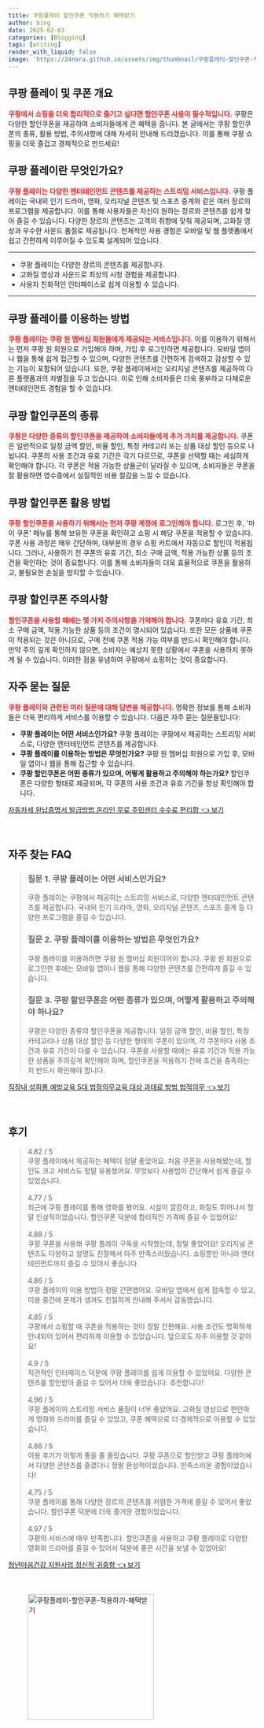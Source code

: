 ```yaml
---
title: 쿠팡플레이 할인쿠폰 적용하기 혜택받기
author: bing
date: 2025-02-03
categories: [Blogging]
tags: [writing]
render_with_liquid: false
image: 'https://24nara.github.io/assets/img/thumbnail/쿠팡플레이-할인쿠폰-적용하기-혜택받기.webp'
---
```



<h2 id='쿠팡_플레이 및 쿠폰 개요'>쿠팡 플레이 및 쿠폰 개요</h2>

<p><b><span style="color: #ee2323;">쿠팡에서 쇼핑을 더욱 합리적으로 즐기고 싶다면 할인쿠폰 사용이 필수적입니다.</span></b> 쿠팡은 다양한 할인쿠폰을 제공하여 소비자들에게 큰 혜택을 줍니다. 본 글에서는 쿠팡 할인쿠폰의 종류, 활용 방법, 주의사항에 대해 자세히 안내해 드리겠습니다. 이를 통해 쿠팡 쇼핑을 더욱 즐겁고 경제적으로 만드세요!</p>

<h2 id='쿠팡_플레이란 무엇인가요?'>쿠팡 플레이란 무엇인가요?</h2>

<p><b><span style="color: #ee2323;">쿠팡 플레이는 다양한 엔터테인먼트 콘텐츠를 제공하는 스트리밍 서비스입니다.</span></b> 쿠팡 플레이는 국내외 인기 드라마, 영화, 오리지널 콘텐츠 및 스포츠 중계와 같은 여러 장르의 프로그램을 제공합니다. 이를 통해 사용자들은 자신이 원하는 장르와 콘텐츠를 쉽게 찾아 즐길 수 있습니다. 다양한 장르의 콘텐츠는 고객의 취향에 맞춰 제공되며, 고화질 영상과 우수한 사운드 품질로 제공됩니다. 전체적인 사용 경험은 모바일 및 웹 플랫폼에서 쉽고 간편하게 이루어질 수 있도록 설계되어 있습니다.</p>

<hr />

<ul>
    <li>쿠팡 플레이는 다양한 장르의 콘텐츠를 제공합니다.</li>
    <li>고화질 영상과 사운드로 최상의 시청 경험을 제공합니다.</li>
    <li>사용자 친화적인 인터페이스로 쉽게 이용할 수 있습니다.</li>
</ul>

<hr />

<h2 id='쿠팡_플레이를 이용하는 방법'>쿠팡 플레이를 이용하는 방법</h2>

<p><b><span style="color: #ee2323;">쿠팡 플레이는 쿠팡 원 멤버십 회원들에게 제공되는 서비스입니다.</span></b> 이를 이용하기 위해서는 먼저 쿠팡 원 회원으로 가입해야 하며, 가입 후 로그인하면 제공합니다. 모바일 앱이나 웹을 통해 쉽게 접근할 수 있으며, 다양한 콘텐츠를 간편하게 검색하고 감상할 수 있는 기능이 포함되어 있습니다. 또한, 쿠팡 플레이에서는 오리지널 콘텐츠를 제공하여 다른 플랫폼과의 차별점을 두고 있습니다. 이로 인해 소비자들은 더욱 풍부하고 다채로운 엔터테인먼트 경험을 할 수 있습니다.</p>

<h2 id='쿠팡_할인쿠폰의 종류'>쿠팡 할인쿠폰의 종류</h2>

<p><b><span style="color: #ee2323;">쿠팡은 다양한 종류의 할인쿠폰을 제공하여 소비자들에게 추가 가치를 제공합니다.</span></b> 쿠폰은 일반적으로 일정 금액 할인, 비율 할인, 특정 카테고리 또는 상품 대상 할인 등으로 나뉩니다. 쿠폰의 사용 조건과 유효 기간은 각기 다르므로, 쿠폰을 선택할 때는 세심하게 확인해야 합니다. 각 쿠폰은 적용 가능한 상품군이 달라질 수 있으며, 소비자들은 쿠폰을 잘 활용하면 영수증에서 실질적인 비용 절감을 느낄 수 있습니다.</p>

<h2 id='쿠팡_할인쿠폰 활용 방법'>쿠팡 할인쿠폰 활용 방법</h2>

<p><b><span style="color: #ee2323;">쿠팡 할인쿠폰을 사용하기 위해서는 먼저 쿠팡 계정에 로그인해야 합니다.</span></b> 로그인 후, '마이 쿠폰' 메뉴를 통해 보유한 쿠폰을 확인하고 쇼핑 시 해당 쿠폰을 적용할 수 있습니다. 쿠폰 사용 과정은 매우 간단하며, 대부분의 경우 쇼핑 카트에서 자동으로 할인이 적용됩니다. 그러나, 사용하기 전 쿠폰의 유효 기간, 최소 구매 금액, 적용 가능한 상품 등의 조건을 확인하는 것이 중요합니다. 이를 통해 소비자들이 더욱 효율적으로 쿠폰을 활용하고, 불필요한 손실을 방지할 수 있습니다.</p>

<h2 id='쿠팡_할인쿠폰 주의사항'>쿠팡 할인쿠폰 주의사항</h2>

<p><b><span style="color: #ee2323;">할인쿠폰을 사용할 때에는 몇 가지 주의사항을 기억해야 합니다.</span></b> 쿠폰마다 유효 기간, 최소 구매 금액, 적용 가능한 상품 등의 조건이 명시되어 있습니다. 또한 모든 상품에 쿠폰이 적용되는 것은 아니므로, 구매 전에 쿠폰 적용 가능 여부를 반드시 확인해야 합니다. 만약 주의 깊게 확인하지 않으면, 소비자는 예상치 못한 상황에서 쿠폰을 사용하지 못하게 될 수 있습니다. 이러한 점을 유념하여 쿠팡에서 쇼핑하는 것이 중요합니다.</p>

<h2 id='자주 묻는 질문'>자주 묻는 질문</h2>

<p><b><span style="color: #ee2323;">쿠팡 플레이와 관련된 여러 질문에 대해 답변을 제공합니다.</span></b> 명확한 정보를 통해 소비자들은 더욱 편리하게 서비스를 이용할 수 있습니다. 다음은 자주 묻는 질문들입니다:</p>

<ul>
    <li><b>쿠팡 플레이는 어떤 서비스인가요?</b> 쿠팡 플레이는 쿠팡에서 제공하는 스트리밍 서비스로, 다양한 엔터테인먼트 콘텐츠를 제공합니다.</li>
    <li><b>쿠팡 플레이를 이용하는 방법은 무엇인가요?</b> 쿠팡 원 멤버십 회원으로 가입 후, 모바일 앱이나 웹을 통해 접근할 수 있습니다.</li>
    <li><b>쿠팡 할인쿠폰은 어떤 종류가 있으며, 어떻게 활용하고 주의해야 하는가요?</b> 할인쿠폰은 다양한 형태로 제공되며, 각 쿠폰의 사용 조건과 유효 기간을 항상 확인해야 합니다.</li>
</ul>


<p><a class="click-button" title="자동차세 완납증명서 발급방법 온라인 무료 주민센터 수수료 편리함" href="https://24nara.github.io/posts/%EC%9E%90%EB%8F%99%EC%B0%A8%EC%84%B8-%EC%99%84%EB%82%A9%EC%A6%9D%EB%AA%85%EC%84%9C-%EB%B0%9C%EA%B8%89%EB%B0%A9%EB%B2%95-%EC%98%A8%EB%9D%BC%EC%9D%B8-%EB%AC%B4%EB%A3%8C-%EC%A3%BC%EB%AF%BC%EC%84%BC%ED%84%B0-%EC%88%98%EC%88%98%EB%A3%8C-%ED%8E%B8%EB%A6%AC%ED%95%A8/" rel="dofollow">자동차세 완납증명서 발급방법 온라인 무료 주민센터 수수료 편리함 👈 보기</a></p><br>
<h2 id='자주_찾는_FAQ'>자주 찾는 FAQ</h2>
<div itemscope="" itemtype="https://schema.org/FAQPage"> 
<blockquote> 
<div itemscope="" itemprop="mainEntity" itemtype="https://schema.org/Question"> 
<h3 itemprop="name">질문 1. 쿠팡 플레이는 어떤 서비스인가요?</h3> 
<div itemscope="" itemprop="acceptedAnswer" itemtype="https://schema.org/Answer"> 
<span itemprop="text"> 
<p>쿠팡 플레이는 쿠팡에서 제공하는 스트리밍 서비스로, 다양한 엔터테인먼트 콘텐츠를 제공합니다. 국내외 인기 드라마, 영화, 오리지널 콘텐츠, 스포츠 중계 등 다양한 프로그램을 즐길 수 있습니다.</p> 
</span> 
</div> 
</div> 

<div itemscope="" itemprop="mainEntity" itemtype="https://schema.org/Question"> 
<h3 itemprop="name">질문 2. 쿠팡 플레이를 이용하는 방법은 무엇인가요?</h3> 
<div itemscope="" itemprop="acceptedAnswer" itemtype="https://schema.org/Answer"> 
<span itemprop="text"> 
<p>쿠팡 플레이를 이용하려면 쿠팡 원 멤버십 회원이어야 합니다. 쿠팡 원 회원으로 로그인한 후에는 모바일 앱이나 웹을 통해 다양한 콘텐츠를 간편하게 즐길 수 있습니다.</p> 
</span> 
</div> 
</div> 

<div itemscope="" itemprop="mainEntity" itemtype="https://schema.org/Question"> 
<h3 itemprop="name">질문 3. 쿠팡 할인쿠폰은 어떤 종류가 있으며, 어떻게 활용하고 주의해야 하나요?</h3> 
<div itemscope="" itemprop="acceptedAnswer" itemtype="https://schema.org/Answer"> 
<span itemprop="text"> 
<p>쿠팡은 다양한 종류의 할인쿠폰을 제공합니다. 일정 금액 할인, 비율 할인, 특정 카테고리나 상품 대상 할인 등 다양한 형태의 쿠폰이 있으며, 각 쿠폰마다 사용 조건과 유효 기간이 다를 수 있습니다. 쿠폰을 사용할 때에는 유효 기간과 적용 가능한 상품을 주의깊게 확인해야 하며, 할인쿠폰을 적용하기 전에 조건을 충족하는지 반드시 확인해야 합니다.</p> 
</span> 
</div> 
</div> 
</blockquote> 
</div>
<p><a class="click-button" title="직장내 성희롱 예방교육 5대 법정의무교육 대상 과태료 방법 법적의무" href="https://24nara.github.io/posts/%EC%A7%81%EC%9E%A5%EB%82%B4-%EC%84%B1%ED%9D%AC%EB%A1%B1-%EC%98%88%EB%B0%A9%EA%B5%90%EC%9C%A1-5%EB%8C%80-%EB%B2%95%EC%A0%95%EC%9D%98%EB%AC%B4%EA%B5%90%EC%9C%A1-%EB%8C%80%EC%83%81-%EA%B3%BC%ED%83%9C%EB%A3%8C-%EB%B0%A9%EB%B2%95-%EB%B2%95%EC%A0%81%EC%9D%98%EB%AC%B4/" rel="dofollow">직장내 성희롱 예방교육 5대 법정의무교육 대상 과태료 방법 법적의무 👈 보기</a></p><br>
<h2 id='후기'>후기</h2>
<div itemscope itemtype="https://schema.org/Product">
  <blockquote>
  <div itemprop="review" itemscope itemtype="https://schema.org/Review">
      <div itemprop="reviewRating" itemscope itemtype="https://schema.org/Rating"> <span itemprop="ratingValue">4.82</span> / <span itemprop="bestRating">5</span> </div>
      <span itemprop="reviewBody">쿠팡 플레이에서 제공하는 혜택이 정말 좋았어요. 처음 쿠폰을 사용해봤는데, 할인도 크고 서비스도 정말 유용했어요. 무엇보다 사용법이 간단해서 쉽게 즐길 수 있었습니다.</span>
  </div>
  <br>
  <div itemprop="review" itemscope itemtype="https://schema.org/Review">
      <div itemprop="reviewRating" itemscope itemtype="https://schema.org/Rating"> <span itemprop="ratingValue">4.77</span> / <span itemprop="bestRating">5</span> </div>
      <span itemprop="reviewBody">최근에 쿠팡 플레이를 통해 영화를 봤어요. 시설이 깔끔하고, 화질도 뛰어나서 정말 인상적이었습니다. 할인쿠폰 덕분에 합리적인 가격에 즐길 수 있었어요!</span>
  </div>
  <br>
  <div itemprop="review" itemscope itemtype="https://schema.org/Review">
      <div itemprop="reviewRating" itemscope itemtype="https://schema.org/Rating"> <span itemprop="ratingValue">4.88</span> / <span itemprop="bestRating">5</span> </div>
      <span itemprop="reviewBody">쿠팡 쿠폰을 사용해 쿠팡 플레이 구독을 시작했는데, 정말 좋았어요! 오리지널 콘텐츠도 다양하고 설명도 친절해서 아주 만족스러웠습니다. 쇼핑뿐만 아니라 엔터테인먼트까지 즐길 수 있어서 좋습니다.</span>
  </div>
  <br>
  <div itemprop="review" itemscope itemtype="https://schema.org/Review">
      <div itemprop="reviewRating" itemscope itemtype="https://schema.org/Rating"> <span itemprop="ratingValue">4.86</span> / <span itemprop="bestRating">5</span> </div>
      <span itemprop="reviewBody">쿠팡 플레이의 이용 방법이 정말 간편했어요. 모바일 앱에서 쉽게 접속할 수 있고, 이용 중간에 문제가 생겨도 친절하게 안내해 주셔서 감동했습니다.</span>
  </div>
  <br>
  <div itemprop="review" itemscope itemtype="https://schema.org/Review">
      <div itemprop="reviewRating" itemscope itemtype="https://schema.org/Rating"> <span itemprop="ratingValue">4.85</span> / <span itemprop="bestRating">5</span> </div>
      <span itemprop="reviewBody">쿠팡에서 쇼핑할 때 쿠폰을 적용하는 것이 정말 간편해요. 사용 조건도 명확하게 안내되어 있어서 편리하게 이용할 수 있었습니다. 앞으로도 자주 이용할 것 같아요!</span>
  </div>
  <br>
  <div itemprop="review" itemscope itemtype="https://schema.org/Review">
      <div itemprop="reviewRating" itemscope itemtype="https://schema.org/Rating"> <span itemprop="ratingValue">4.9</span> / <span itemprop="bestRating">5</span> </div>
      <span itemprop="reviewBody">직관적인 인터페이스 덕분에 쿠팡 플레이를 쉽게 이용할 수 있었어요. 다양한 콘텐츠를 할인받아 즐길 수 있어서 더욱 좋았습니다. 추천합니다!</span>
  </div>
  <br>
  <div itemprop="review" itemscope itemtype="https://schema.org/Review">
      <div itemprop="reviewRating" itemscope itemtype="https://schema.org/Rating"> <span itemprop="ratingValue">4.96</span> / <span itemprop="bestRating">5</span> </div>
      <span itemprop="reviewBody">쿠팡 플레이의 스트리밍 서비스 품질이 너무 좋았어요. 고화질 영상으로 편안하게 영화와 드라마를 즐길 수 있었고, 쿠폰 혜택으로 더 경제적으로 이용할 수 있었습니다.</span>
  </div>
  <br>
  <div itemprop="review" itemscope itemtype="https://schema.org/Review">
      <div itemprop="reviewRating" itemscope itemtype="https://schema.org/Rating"> <span itemprop="ratingValue">4.86</span> / <span itemprop="bestRating">5</span> </div>
      <span itemprop="reviewBody">이용 후기가 이렇게 좋을 줄 몰랐습니다. 쿠팡 쿠폰으로 할인받고 쿠팡 플레이에서 다양한 콘텐츠를 즐겼더니 정말 환상적이었습니다. 만족스러운 경험이었습니다!</span>
  </div>
  <br>
  <div itemprop="review" itemscope itemtype="https://schema.org/Review">
      <div itemprop="reviewRating" itemscope itemtype="https://schema.org/Rating"> <span itemprop="ratingValue">4.75</span> / <span itemprop="bestRating">5</span> </div>
      <span itemprop="reviewBody">쿠팡 플레이를 통해 다양한 장르의 콘텐츠를 저렴한 가격에 즐길 수 있어서 좋았습니다. 할인쿠폰 덕분에 더욱 즐거운 경험이었습니다.</span>
  </div>
  <br>
  <div itemprop="review" itemscope itemtype="https://schema.org/Review">
      <div itemprop="reviewRating" itemscope itemtype="https://schema.org/Rating"> <span itemprop="ratingValue">4.97</span> / <span itemprop="bestRating">5</span> </div>
      <span itemprop="reviewBody">쿠팡의 서비스에 매우 만족합니다. 할인쿠폰을 사용하고 쿠팡 플레이로 다양한 영화와 드라마를 즐길 수 있어서 덕분에 좋은 시간을 보낼 수 있었어요!</span>
  </div>
  </blockquote>
</div>
<p><a class="click-button" title="청년마음건강 지원사업 정신적 귀중함" href="https://24nara.github.io/posts/%EC%B2%AD%EB%85%84%EB%A7%88%EC%9D%8C%EA%B1%B4%EA%B0%95-%EC%A7%80%EC%9B%90%EC%82%AC%EC%97%85-%EC%A0%95%EC%8B%A0%EC%A0%81-%EA%B7%80%EC%A4%91%ED%95%A8/" rel="dofollow">청년마음건강 지원사업 정신적 귀중함 👈 보기</a></p><br>
<figure class="image"><img src="https://24nara.github.io/assets/img/thumbnail/쿠팡플레이-할인쿠폰-적용하기-혜택받기.webp" alt="쿠팡플레이-할인쿠폰-적용하기-혜택받기" width="256" height="256"></figure>